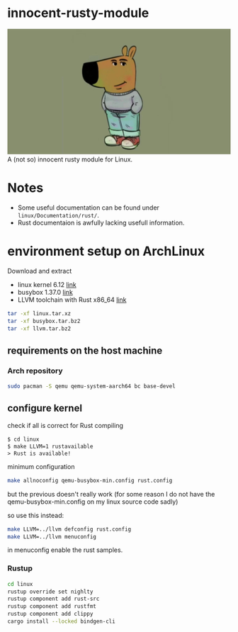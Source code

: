 # innocent-rusty-module
![Chill Module just wants to sit on your kernel](chill-rust-module.jpg "Just a chill rust module")
A (not so) innocent rusty module for Linux.


# Notes
- Some useful documentation can be found under `linux/Documentation/rust/`.
- Rust documentaion is awfully lacking usefull information.


# environment setup on ArchLinux
Download and extract
- linux kernel 6.12 [link](https://cdn.kernel.org/pub/linux/kernel/v6.x/linux-6.12.tar.xz)
- busybox 1.37.0 [link](https://busybox.net/downloads/busybox-1.37.0.tar.bz2)
- LLVM toolchain with Rust x86_64 [link](https://mirrors.edge.kernel.org/pub/tools/llvm/files/llvm-19.1.4-x86_64.tar.xz)

```bash
tar -xf linux.tar.xz
tar -xf busybox.tar.bz2
tar -xf llvm.tar.bz2
```
## requirements on the host machine

### Arch repository
```bash
sudo pacman -S qemu qemu-system-aarch64 bc base-devel
```

## configure kernel
check if all is correct for Rust compiling

```
$ cd linux
$ make LLVM=1 rustavailable
> Rust is available!
```

minimum configuration
```bash
make allnoconfig qemu-busybox-min.config rust.config
```
but the previous doesn't really work (for some reason I do not have the qemu-busybox-min.config on my linux source code sadly)

so use this instead:
```bash
make LLVM=../llvm defconfig rust.config
make LLVM=../llvm menuconfig
```
in menuconfig enable the rust samples.

### Rustup
```bash
cd linux
rustup override set nighlty
rustup component add rust-src
rustup component add rustfmt
rustup component add clippy
cargo install --locked bindgen-cli
```

